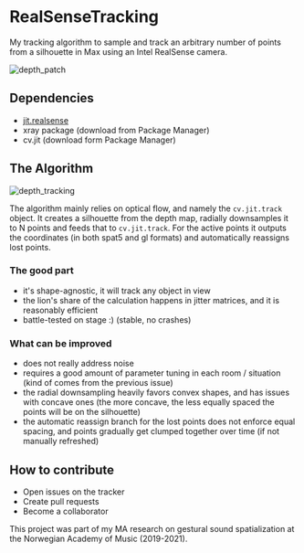 # RealSenseTracking
My tracking algorithm to sample and track an arbitrary number of points from a silhouette in Max using an Intel RealSense camera.

![depth_patch](https://user-images.githubusercontent.com/45127463/162577570-ff170659-f80b-428d-a3f4-bae08be16b0b.png)

## Dependencies
- [jit.realsense](https://github.com/robtherich/jit.realsense)
- xray package (download from Package Manager)
- cv.jit (download form Package Manager)

## The Algorithm

![depth_tracking](https://user-images.githubusercontent.com/45127463/162577308-54a53224-65d4-4179-917c-55fb73ffb512.png)

The algorithm mainly relies on optical flow, and namely the `cv.jit.track` object. It creates a silhouette from the depth map, radially downsamples it to N points and feeds that to `cv.jit.track`. For the active points it outputs the coordinates (in both spat5 and gl formats) and automatically reassigns lost points.

### The good part

- it's shape-agnostic, it will track any object in view
- the lion's share of the calculation happens in jitter matrices, and it is reasonably efficient
- battle-tested on stage :) (stable, no crashes)

### What can be improved

- does not really address noise
- requires a good amount of parameter tuning in each room / situation (kind of comes from the previous issue)
- the radial downsampling heavily favors convex shapes, and has issues with concave ones (the more concave, the less equally spaced the points will be on the silhouette)
- the automatic reassign branch for the lost points does not enforce equal spacing, and points gradually get clumped together over time (if not manually refreshed) 

## How to contribute
- Open issues on the tracker
- Create pull requests
- Become a collaborator

This project was part of my MA research on gestural sound spatialization at the Norwegian Academy of Music (2019-2021).
